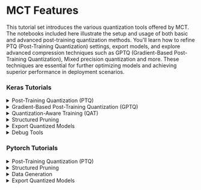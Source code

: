 # MCT Features
This tutorial set introduces the various quantization tools offered by MCT. 
The notebooks included here illustrate the setup and usage of both basic and advanced post-training quantization methods. 
You'll learn how to refine PTQ (Post-Training Quantization) settings, export models, and explore advanced compression 
techniques such as GPTQ (Gradient-Based Post-Training Quantization), Mixed precision quantization and more.
These techniques are essential for further optimizing models and achieving superior performance in deployment scenarios.

### Keras Tutorials

<details id="keras-ptq">
  <summary>Post-Training Quantization (PTQ)</summary>
  
  | Tutorial                                                                                   | Included Features                                                                                   |
  |--------------------------------------------------------------------------------------------|-----------------------------------------------------------------------------------------------------|
  | [MobileNetV2](../imx500_notebooks/keras/example_keras_mobilenetv2_for_imx500.ipynb)        | &#x2705; PTQ                                                                                        |
  | [Mixed-Precision MobileNetV2](keras/example_keras_mobilenet_mixed_precision.ipynb)         | &#x2705; PTQ <br/> &#x2705; Mixed-Precision                                                         |
  | [Nanodet-Plus](../imx500_notebooks/keras/example_keras_nanodet_plus.ipynb)                 | &#x2705; PTQ                                                                                        |
  | [YoloV8-nano](keras/example_keras_yolov8n_object_detection_ptq.ipynb)                      | &#x2705; PTQ                                                                                        |
  | [EfficientDetLite0](../imx500_notebooks/keras/example_keras_effdet_lite0_for_imx500.ipynb) | &#x2705; PTQ <br/> &#x2705; [sony-custom-layers](https://github.com/sony/custom_layers) integration |

</details>

<details id="keras-gptq">
  <summary>Gradient-Based Post-Training Quantization (GPTQ)</summary>

  | Tutorial                     | Included Features       |
  |------------------------------|---------------|
  | [MobileNetV2](keras/example_keras_mobilenet_gptq.ipynb)           | &#x2705; GPTQ |

</details>

<details id="keras-qat">
  <summary>Quantization-Aware Training (QAT)</summary>
  
  | Tutorial                                         | Included Features      |
  |--------------------------------------------------|--------------|
  | [QAT on MNIST](keras/example_keras_qat.ipynb) | &#x2705; QAT |

</details>


<details id="keras-pruning">
  <summary>Structured Pruning</summary>

  | Tutorial                                                            | Included Features          |
  |---------------------------------------------------------------------|------------------|
  | [Fully-Connected Model Pruning](keras/example_keras_pruning_mnist.ipynb) | &#x2705; Pruning |

</details>

<details id="keras-export">
  <summary>Export Quantized Models</summary>

  | Tutorial                                                                             | Included Features         |
  |--------------------------------------------------------------------------------------|-----------------|
  | [Exporter Usage](keras/example_keras_export.ipynb) | &#x2705; Export |
  
</details>

<details id="keras-debug">
  <summary>Debug Tools</summary>

  | Tutorial                                                                           | Included Features       |
  |------------------------------------------------------------------------------------|-------------------------|
  | [Network Editor Usage](keras/example_keras_network_editor.ipynb) | &#x2705; Network Editor |
  
</details>

### Pytorch Tutorials


<details id="pytorch-ptq">
  <summary>Post-Training Quantization (PTQ)</summary>
  
  | Tutorial                                                                                                      | Included Features                                                                                   |
  |---------------------------------------------------------------------------------------------------------------|-----------------------------------------------------------------------------------------------------|
  | [Training & Quantizing Model on MNIST](pytorch/example_pytorch_quantization_mnist.ipynb)                      | &#x2705; PTQ                                                                                        |
  | [Mixed-Precision MobileNetV2 on Cifar100](pytorch/example_pytorch_mobilenetv2_cifar100_mixed_precision.ipynb) | &#x2705; PTQ <br/> &#x2705; Mixed-Precision                                                         |
  | [SSDLite MobileNetV3 Quantization](pytorch/example_pytorch_ssdlite_mobilenetv3_ptq.ipynb)                     | &#x2705; PTQ                                                                                        |

</details>



</details>

<details id="pytorch-pruning">
  <summary>Structured Pruning</summary>

  | Tutorial                                                                            | Included Features          |
  |-------------------------------------------------------------------------------------|------------------|
  | [Fully-Connected Model Pruning](pytorch/example_pytorch_pruning_mnist.ipynb) | &#x2705; Pruning |


</details>

<details id="pytorch-data-generation">
  <summary>Data Generation</summary>
  
  | Tutorial                                                                                                                         | Included Features                                                                 |
  |----------------------------------------------------------------------------------------------------------------------------------|-----------------------------------------------------------------------------------|
  | [Data-Free Quantization using Data Generation](pytorch/example_pytorch_data_generation.ipynb) | &#x2705; PTQ <br/> &#x2705; Data-Free Quantization <br/> &#x2705; Data Generation |

</details>


<details id="pytorch-export">
  <summary>Export Quantized Models</summary>

  | Tutorial                                                                             | Included Features         |
  |--------------------------------------------------------------------------------------|-----------------|
  | [Exporter Usage](pytorch/example_pytorch_export.ipynb) | &#x2705; Export |
  
</details>
